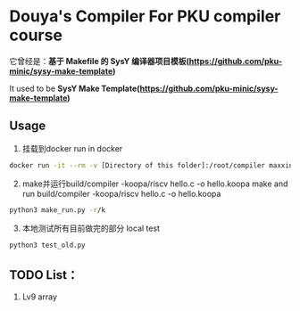# Douya's Compiler For PKU compiler course

它曾经是：**基于 Makefile 的 SysY 编译器项目模板(https://github.com/pku-minic/sysy-make-template)**

It used to be **SysY Make Template(https://github.com/pku-minic/sysy-make-template)**

## Usage

1. 挂载到docker
   run in docker

```sh
docker run -it --rm -v [Directory of this folder]:/root/compiler maxxing/compiler-dev bash
```

2. make并运行build/compiler -koopa/riscv hello.c -o hello.koopa
   make and run build/compiler -koopa/riscv hello.c -o hello.koopa

```sh
python3 make_run.py -r/k
```

3. 本地测试所有目前做完的部分
   local test

```sh
python3 test_old.py
```

## TODO List：

1. Lv9 array